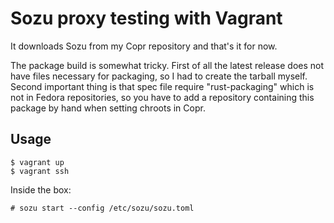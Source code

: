 # Sozu proxy testing with Vagrant

It downloads Sozu from my Copr repository and that's it for now.

The package build is somewhat tricky. First of all the latest release does not have files necessary for packaging, so I had to create the tarball myself. Second important thing is that spec file require "rust-packaging" which is not in Fedora repositories, so you have to add a repository containing this package by hand when setting chroots in Copr.

## Usage

```
$ vagrant up
$ vagrant ssh
```
Inside the box:
```
# sozu start --config /etc/sozu/sozu.toml
```
